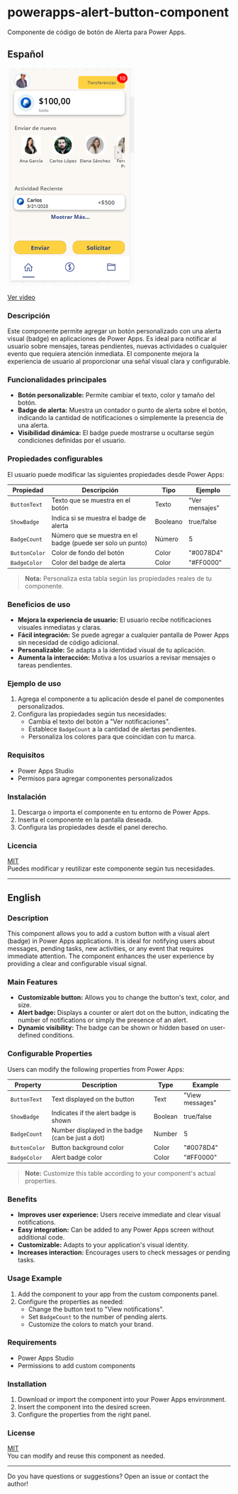 # powerapps-alert-button-component
Componente de código de botón de Alerta para Power Apps.


## Español

<img src="/app1.png">

<p><p>
<a href="https://www.youtube.com/watch?v=1KssB2D2SY0">Ver video </a>

<p><p>

### Descripción

Este componente permite agregar un botón personalizado con una alerta visual (badge) en aplicaciones de Power Apps. Es ideal para notificar al usuario sobre mensajes, tareas pendientes, nuevas actividades o cualquier evento que requiera atención inmediata. El componente mejora la experiencia de usuario al proporcionar una señal visual clara y configurable.

### Funcionalidades principales

- **Botón personalizable:** Permite cambiar el texto, color y tamaño del botón.
- **Badge de alerta:** Muestra un contador o punto de alerta sobre el botón, indicando la cantidad de notificaciones o simplemente la presencia de una alerta.
- **Visibilidad dinámica:** El badge puede mostrarse u ocultarse según condiciones definidas por el usuario.

### Propiedades configurables

El usuario puede modificar las siguientes propiedades desde Power Apps:

| Propiedad         | Descripción                                                    | Tipo      | Ejemplo           |
|-------------------|----------------------------------------------------------------|-----------|-------------------|
| `ButtonText`      | Texto que se muestra en el botón                               | Texto     | "Ver mensajes"    |
| `ShowBadge`       | Indica si se muestra el badge de alerta                        | Booleano  | true/false        |
| `BadgeCount`      | Número que se muestra en el badge (puede ser solo un punto)    | Número    | 5                 |
| `ButtonColor`     | Color de fondo del botón                                       | Color     | "#0078D4"         |
| `BadgeColor`      | Color del badge de alerta                                      | Color     | "#FF0000"         |


> **Nota:** Personaliza esta tabla según las propiedades reales de tu componente.

### Beneficios de uso

- **Mejora la experiencia de usuario:** El usuario recibe notificaciones visuales inmediatas y claras.
- **Fácil integración:** Se puede agregar a cualquier pantalla de Power Apps sin necesidad de código adicional.
- **Personalizable:** Se adapta a la identidad visual de tu aplicación.
- **Aumenta la interacción:** Motiva a los usuarios a revisar mensajes o tareas pendientes.

### Ejemplo de uso

1. Agrega el componente a tu aplicación desde el panel de componentes personalizados.
2. Configura las propiedades según tus necesidades:
   - Cambia el texto del botón a "Ver notificaciones".
   - Establece `BadgeCount` a la cantidad de alertas pendientes.
   - Personaliza los colores para que coincidan con tu marca.


### Requisitos

- Power Apps Studio
- Permisos para agregar componentes personalizados

### Instalación

1. Descarga o importa el componente en tu entorno de Power Apps.
2. Inserta el componente en la pantalla deseada.
3. Configura las propiedades desde el panel derecho.

### Licencia

[MIT](LICENSE)  
Puedes modificar y reutilizar este componente según tus necesidades.

---

## English

### Description

This component allows you to add a custom button with a visual alert (badge) in Power Apps applications. It is ideal for notifying users about messages, pending tasks, new activities, or any event that requires immediate attention. The component enhances the user experience by providing a clear and configurable visual signal.

### Main Features

- **Customizable button:** Allows you to change the button's text, color, and size.
- **Alert badge:** Displays a counter or alert dot on the button, indicating the number of notifications or simply the presence of an alert.
- **Dynamic visibility:** The badge can be shown or hidden based on user-defined conditions.

### Configurable Properties

Users can modify the following properties from Power Apps:

| Property          | Description                                                    | Type      | Example           |
|-------------------|----------------------------------------------------------------|-----------|-------------------|
| `ButtonText`      | Text displayed on the button                                   | Text      | "View messages"   |
| `ShowBadge`       | Indicates if the alert badge is shown                          | Boolean   | true/false        |
| `BadgeCount`      | Number displayed in the badge (can be just a dot)              | Number    | 5                 |
| `ButtonColor`     | Button background color                                        | Color     | "#0078D4"         |
| `BadgeColor`      | Alert badge color                                              | Color     | "#FF0000"         |


> **Note:** Customize this table according to your component's actual properties.

### Benefits

- **Improves user experience:** Users receive immediate and clear visual notifications.
- **Easy integration:** Can be added to any Power Apps screen without additional code.
- **Customizable:** Adapts to your application's visual identity.
- **Increases interaction:** Encourages users to check messages or pending tasks.

### Usage Example

1. Add the component to your app from the custom components panel.
2. Configure the properties as needed:
   - Change the button text to "View notifications".
   - Set `BadgeCount` to the number of pending alerts.
   - Customize the colors to match your brand.

### Requirements

- Power Apps Studio
- Permissions to add custom components

### Installation

1. Download or import the component into your Power Apps environment.
2. Insert the component into the desired screen.
3. Configure the properties from the right panel.

### License

[MIT](LICENSE)  
You can modify and reuse this component as needed.

---

Do you have questions or suggestions? Open an issue or contact the author!